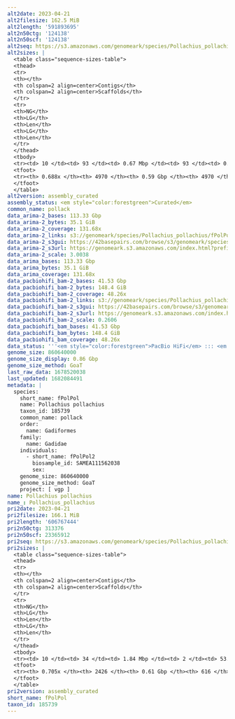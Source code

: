 ```yaml
---
alt2date: 2023-04-21
alt2filesize: 162.5 MiB
alt2length: '591893695'
alt2n50ctg: '124138'
alt2n50scf: '124138'
alt2seq: https://s3.amazonaws.com/genomeark/species/Pollachius_pollachius/fPolPol2/assembly_curated/fPolPol2.alt.cur.20230421.fasta.gz
alt2sizes: |
  <table class="sequence-sizes-table">
  <thead>
  <tr>
  <th></th>
  <th colspan=2 align=center>Contigs</th>
  <th colspan=2 align=center>Scaffolds</th>
  </tr>
  <tr>
  <th>NG</th>
  <th>LG</th>
  <th>Len</th>
  <th>LG</th>
  <th>Len</th>
  </tr>
  </thead>
  <tbody>
  <tr><td> 10 </td><td> 93 </td><td> 0.67 Mbp </td><td> 93 </td><td> 0.67 Mbp </td></tr><tr><td> 20 </td><td> 256 </td><td> 426.65 Kbp </td><td> 256 </td><td> 426.65 Kbp </td></tr><tr><td> 30 </td><td> 504 </td><td> 291.02 Kbp </td><td> 504 </td><td> 291.02 Kbp </td></tr><tr><td> 40 </td><td> 860 </td><td> 197.87 Kbp </td><td> 860 </td><td> 197.87 Kbp </td></tr><tr style="background-color:#cccccc;"><td> 50 </td><td> 1408 </td><td> 124.14 Kbp </td><td> 1408 </td><td> 124.14 Kbp </td></tr><tr><td> 60 </td><td> 2412 </td><td> 56.27 Kbp </td><td> 2412 </td><td> 56.27 Kbp </td></tr><tr><td> 70 </td><td> 0 </td><td>  </td><td> 0 </td><td>  </td></tr><tr><td> 80 </td><td> 0 </td><td>  </td><td> 0 </td><td>  </td></tr><tr><td> 90 </td><td> 0 </td><td>  </td><td> 0 </td><td>  </td></tr><tr><td> 100 </td><td> 0 </td><td>  </td><td> 0 </td><td>  </td></tr></tbody>
  <tfoot>
  <tr><th> 0.688x </th><th> 4970 </th><th> 0.59 Gbp </th><th> 4970 </th><th> 0.59 Gbp </th></tr>
  </tfoot>
  </table>
alt2version: assembly_curated
assembly_status: <em style="color:forestgreen">Curated</em>
common_name: pollack
data_arima-2_bases: 113.33 Gbp
data_arima-2_bytes: 35.1 GiB
data_arima-2_coverage: 131.68x
data_arima-2_links: s3://genomeark/species/Pollachius_pollachius/fPolPol2/genomic_data/arima/<br>
data_arima-2_s3gui: https://42basepairs.com/browse/s3/genomeark/species/Pollachius_pollachius/fPolPol2/genomic_data/arima/
data_arima-2_s3url: https://genomeark.s3.amazonaws.com/index.html?prefix=species/Pollachius_pollachius/fPolPol2/genomic_data/arima/
data_arima-2_scale: 3.0038
data_arima_bases: 113.33 Gbp
data_arima_bytes: 35.1 GiB
data_arima_coverage: 131.68x
data_pacbiohifi_bam-2_bases: 41.53 Gbp
data_pacbiohifi_bam-2_bytes: 148.4 GiB
data_pacbiohifi_bam-2_coverage: 48.26x
data_pacbiohifi_bam-2_links: s3://genomeark/species/Pollachius_pollachius/fPolPol2/genomic_data/pacbio_hifi/<br>
data_pacbiohifi_bam-2_s3gui: https://42basepairs.com/browse/s3/genomeark/species/Pollachius_pollachius/fPolPol2/genomic_data/pacbio_hifi/
data_pacbiohifi_bam-2_s3url: https://genomeark.s3.amazonaws.com/index.html?prefix=species/Pollachius_pollachius/fPolPol2/genomic_data/pacbio_hifi/
data_pacbiohifi_bam-2_scale: 0.2606
data_pacbiohifi_bam_bases: 41.53 Gbp
data_pacbiohifi_bam_bytes: 148.4 GiB
data_pacbiohifi_bam_coverage: 48.26x
data_status: '''<em style="color:forestgreen">PacBio HiFi</em> ::: <em style="color:forestgreen">Arima</em>'''
genome_size: 860640000
genome_size_display: 0.86 Gbp
genome_size_method: GoaT
last_raw_data: 1678520038
last_updated: 1682084491
metadata: |
  species:
    short_name: fPolPol
    name: Pollachius pollachius
    taxon_id: 185739
    common_name: pollack
    order:
      name: Gadiformes
    family:
      name: Gadidae
    individuals:
      - short_name: fPolPol2
        biosample_id: SAMEA111562038
        sex:
    genome_size: 860640000
    genome_size_method: GoaT
    project: [ vgp ]
name: Pollachius pollachius
name_: Pollachius_pollachius
pri2date: 2023-04-21
pri2filesize: 166.1 MiB
pri2length: '606767444'
pri2n50ctg: 313376
pri2n50scf: 23365912
pri2seq: https://s3.amazonaws.com/genomeark/species/Pollachius_pollachius/fPolPol2/assembly_curated/fPolPol2.pri.cur.20230421.fasta.gz
pri2sizes: |
  <table class="sequence-sizes-table">
  <thead>
  <tr>
  <th></th>
  <th colspan=2 align=center>Contigs</th>
  <th colspan=2 align=center>Scaffolds</th>
  </tr>
  <tr>
  <th>NG</th>
  <th>LG</th>
  <th>Len</th>
  <th>LG</th>
  <th>Len</th>
  </tr>
  </thead>
  <tbody>
  <tr><td> 10 </td><td> 34 </td><td> 1.84 Mbp </td><td> 2 </td><td> 53.00 Mbp </td></tr><tr><td> 20 </td><td> 93 </td><td> 1.19 Mbp </td><td> 4 </td><td> 35.14 Mbp </td></tr><tr><td> 30 </td><td> 187 </td><td> 0.73 Mbp </td><td> 7 </td><td> 27.71 Mbp </td></tr><tr><td> 40 </td><td> 330 </td><td> 489.78 Kbp </td><td> 10 </td><td> 24.68 Mbp </td></tr><tr style="background-color:#cccccc;"><td> 50 </td><td> 551 </td><td style="background-color:#ff8888;"> 313.38 Kbp </td><td> 14 </td><td style="background-color:#88ff88;"> 23.37 Mbp </td></tr><tr><td> 60 </td><td> 923 </td><td> 166.67 Kbp </td><td> 17 </td><td> 22.53 Mbp </td></tr><tr><td> 70 </td><td> 2138 </td><td> 21.15 Kbp </td><td> 314 </td><td> 24.44 Kbp </td></tr><tr><td> 80 </td><td> 0 </td><td>  </td><td> 0 </td><td>  </td></tr><tr><td> 90 </td><td> 0 </td><td>  </td><td> 0 </td><td>  </td></tr><tr><td> 100 </td><td> 0 </td><td>  </td><td> 0 </td><td>  </td></tr></tbody>
  <tfoot>
  <tr><th> 0.705x </th><th> 2426 </th><th> 0.61 Gbp </th><th> 616 </th><th> 0.61 Gbp </th></tr>
  </tfoot>
  </table>
pri2version: assembly_curated
short_name: fPolPol
taxon_id: 185739
---
```

